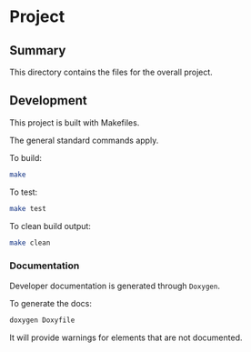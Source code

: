 # Project

## Summary

This directory contains the files for the overall project.

## Development

This project is built with Makefiles.

The general standard commands apply.

To build:

```sh
make
```

To test:

```sh
make test
```

To clean build output:

```sh
make clean
```

### Documentation

Developer documentation is generated through `Doxygen`.

To generate the docs:

```sh
doxygen Doxyfile
```

It will provide warnings for elements that are not documented.
